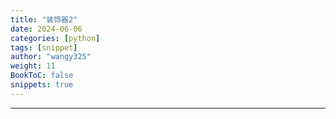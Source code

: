```yaml
---
title: "装饰器2"
date: 2024-06-06
categories: [python]
tags: [snippet]
author: "wangy325"
weight: 11
BookToC: false
snippets: true
---
```



---
